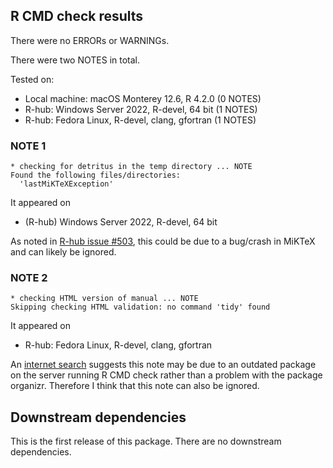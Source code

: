 ## R CMD check results
There were no ERRORs or  WARNINGs. 

There were two NOTES in total.

Tested on:

- Local machine: macOS Monterey 12.6, R 4.2.0 (0 NOTES)
- R-hub: Windows Server 2022, R-devel, 64 bit (1 NOTES)
- R-hub: Fedora Linux, R-devel, clang, gfortran (1 NOTES)

### NOTE 1

```
* checking for detritus in the temp directory ... NOTE
Found the following files/directories:
  'lastMiKTeXException'
```

It appeared on 

- (R-hub) Windows Server 2022, R-devel, 64 bit


As noted in [R-hub issue #503](https://github.com/r-hub/rhub/issues/503), 
this could be due to a bug/crash in MiKTeX and can likely be ignored.


### NOTE 2

```
* checking HTML version of manual ... NOTE
Skipping checking HTML validation: no command 'tidy' found
```

It appeared on 

- R-hub: Fedora Linux, R-devel, clang, gfortran

An [internet search](https://groups.google.com/g/r-sig-mac/c/7u_ivEj4zhM) 
suggests this note may be due to an outdated package on the server running 
R CMD check rather than a problem with the package organizr. Therefore I think
that this note can also be ignored.


## Downstream dependencies
This is the first release of this package. There are no downstream dependencies.
